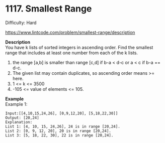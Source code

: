 # 1117. Smallest Range

Difficulty: Hard

https://www.lintcode.com/problem/smallest-range/description

**Description**  
You have k lists of sorted integers in ascending order. Find the smallest range that includes at least one number from each of the k lists.

1. the range [a,b] is smaller than range [c,d] if b-a < d-c or a < c if b-a == d-c.
2. The given list may contain duplicates, so ascending order means >= here.
3. 1 <= k <= 3500
4. -105 <= value of elements <= 105.

**Example**  
Example 1:
```
Input:[[4,10,15,24,26], [0,9,12,20], [5,18,22,30]]
Output: [20,24]
Explanation: 
List 1: [4, 10, 15, 24,26], 24 is in range [20,24].
List 2: [0, 9, 12, 20], 20 is in range [20,24].
List 3: [5, 18, 22, 30], 22 is in range [20,24].
```

